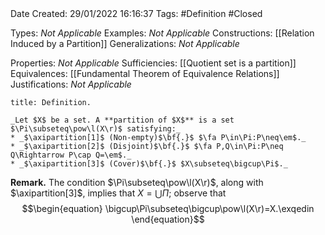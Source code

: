 <br />
<br />

Date Created: 29/01/2022 16:16:37
Tags: #Definition #Closed 

Types: _Not Applicable_
Examples: _Not Applicable_
Constructions: [[Relation Induced by a Partition]]
Generalizations: _Not Applicable_

Properties: _Not Applicable_
Sufficiencies: [[Quotient set is a partition]]
Equivalences: [[Fundamental Theorem of Equivalence Relations]]
Justifications: _Not Applicable_

``` ad-Definition
title: Definition.

_Let $X$ be a set. A **partition of $X$** is a set $\Pi\subseteq\pow\l(X\r)$ satisfying:_
* _$\axipartition[1]$ (Non-empty)$\bf{.}$ $\fa P\in\Pi:P\neq\em$._
* _$\axipartition[2]$ (Disjoint)$\bf{.}$ $\fa P,Q\in\Pi:P\neq Q\Rightarrow P\cap Q=\em$._
* _$\axipartition[3]$ (Cover)$\bf{.}$ $X\subseteq\bigcup\Pi$._

```

**Remark.** The condition $\Pi\subseteq\pow\l(X\r)$, along with $\axipartition[3]$, implies that $X=\bigcup\Pi$; observe that
$$\begin{equation}
    \bigcup\Pi\subseteq\bigcup\pow\l(X\r)=X.\exqedin
\end{equation}$$
